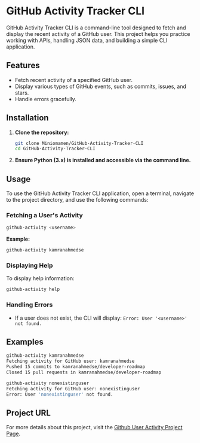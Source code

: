 
# GitHub Activity Tracker CLI

GitHub Activity Tracker CLI is a command-line tool designed to fetch and display the recent activity of a GitHub user. This project helps you practice working with APIs, handling JSON data, and building a simple CLI application.

## Features

- Fetch recent activity of a specified GitHub user.
- Display various types of GitHub events, such as commits, issues, and stars.
- Handle errors gracefully.

## Installation

1. **Clone the repository:**

   ```bash
   git clone Miniomamen/GitHub-Activity-Tracker-CLI
   cd GitHub-Activity-Tracker-CLI
   ```

2. **Ensure Python (3.x) is installed and accessible via the command line.**

## Usage

To use the GitHub Activity Tracker CLI application, open a terminal, navigate to the project directory, and use the following commands:

### Fetching a User's Activity

```bash
github-activity <username>
```

**Example:**

```bash
github-activity kamranahmedse
```

### Displaying Help

To display help information:

```bash
github-activity help
```

### Handling Errors

- If a user does not exist, the CLI will display: `Error: User '<username>' not found.`

## Examples

```bash
github-activity kamranahmedse
Fetching activity for GitHub user: kamranahmedse
Pushed 15 commits to kamranahmedse/developer-roadmap
Closed 15 pull requests in kamranahmedse/developer-roadmap

github-activity nonexistinguser
Fetching activity for GitHub user: nonexistinguser
Error: User 'nonexistinguser' not found.
```

## Project URL

For more details about this project, visit the [Github User Activity Project Page](https://roadmap.sh/projects/github-user-activity).
